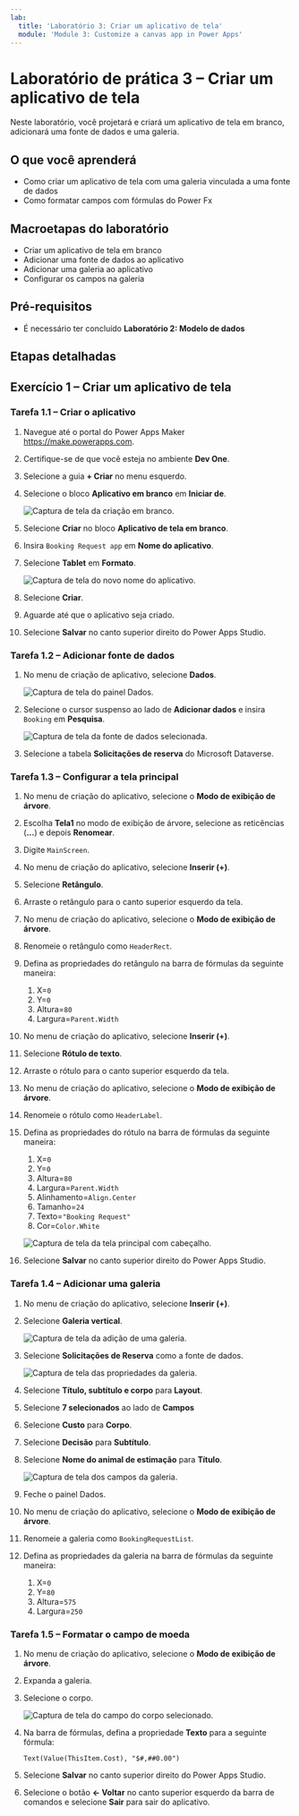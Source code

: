 ```yaml
---
lab:
  title: 'Laboratório 3: Criar um aplicativo de tela'
  module: 'Module 3: Customize a canvas app in Power Apps'
---
```


# Laboratório de prática 3 – Criar um aplicativo de tela

Neste laboratório, você projetará e criará um aplicativo de tela em branco, adicionará uma fonte de dados e uma galeria.

## O que você aprenderá

- Como criar um aplicativo de tela com uma galeria vinculada a uma fonte de dados
- Como formatar campos com fórmulas do Power Fx

## Macroetapas do laboratório

- Criar um aplicativo de tela em branco
- Adicionar uma fonte de dados ao aplicativo
- Adicionar uma galeria ao aplicativo
- Configurar os campos na galeria
  
## Pré-requisitos

- É necessário ter concluído **Laboratório 2: Modelo de dados**

## Etapas detalhadas

## Exercício 1 – Criar um aplicativo de tela

### Tarefa 1.1 – Criar o aplicativo

1. Navegue até o portal do Power Apps Maker <https://make.powerapps.com>.

1. Certifique-se de que você esteja no ambiente **Dev One**.

1. Selecione a guia **+ Criar** no menu esquerdo.

1. Selecione o bloco **Aplicativo em branco** em **Iniciar de**.

    ![Captura de tela da criação em branco.](../media/create-from-blank.png)

1. Selecione **Criar** no bloco **Aplicativo de tela em branco**.

1. Insira `Booking Request app` em **Nome do aplicativo**.

1. Selecione **Tablet** em **Formato**.

    ![Captura de tela do novo nome do aplicativo.](../media/app-name-format.png)

1. Selecione **Criar**.

1. Aguarde até que o aplicativo seja criado.

1. Selecione **Salvar** no canto superior direito do Power Apps Studio.

### Tarefa 1.2 – Adicionar fonte de dados

1. No menu de criação de aplicativo, selecione **Dados**.

    ![Captura de tela do painel Dados.](../media/studio-data-pane.png)

1. Selecione o cursor suspenso ao lado de **Adicionar dados** e insira `Booking` em **Pesquisa**.

    ![Captura de tela da fonte de dados selecionada.](../media/studio-data-search.png)

1. Selecione a tabela **Solicitações de reserva** do Microsoft Dataverse.

### Tarefa 1.3 – Configurar a tela principal

1. No menu de criação do aplicativo, selecione o **Modo de exibição de árvore**.

1. Escolha **Tela1** no modo de exibição de árvore, selecione as reticências (**...**) e depois **Renomear**.

1. Digite `MainScreen`.

1. No menu de criação do aplicativo, selecione **Inserir (+)**.

1. Selecione **Retângulo**.

1. Arraste o retângulo para o canto superior esquerdo da tela.

1. No menu de criação do aplicativo, selecione o **Modo de exibição de árvore**.

1. Renomeie o retângulo como `HeaderRect`.

1. Defina as propriedades do retângulo na barra de fórmulas da seguinte maneira:

   1. X=`0`
   1. Y=`0`
   1. Altura=`80`
   1. Largura=`Parent.Width`

1. No menu de criação do aplicativo, selecione **Inserir (+)**.

1. Selecione **Rótulo de texto**.

1. Arraste o rótulo para o canto superior esquerdo da tela.

1. No menu de criação do aplicativo, selecione o **Modo de exibição de árvore**.

1. Renomeie o rótulo como `HeaderLabel`.

1. Defina as propriedades do rótulo na barra de fórmulas da seguinte maneira:

   1. X=`0`
   1. Y=`0`
   1. Altura=`80`
   1. Largura=`Parent.Width`
   1. Alinhamento=`Align.Center`
   1. Tamanho=`24`
   1. Texto=`"Booking Request"`
   1. Cor=`Color.White`

    ![Captura de tela da tela principal com cabeçalho.](../media/main-screen.png)

1. Selecione **Salvar** no canto superior direito do Power Apps Studio.

### Tarefa 1.4 – Adicionar uma galeria

1. No menu de criação do aplicativo, selecione **Inserir (+)**.

1. Selecione **Galeria vertical**.

    ![Captura de tela da adição de uma galeria.](../media/add-gallery.png)

1. Selecione **Solicitações de Reserva** como a fonte de dados.

    ![Captura de tela das propriedades da galeria.](../media/gallery-properties.png)

1. Selecione **Título, subtítulo e corpo** para **Layout**.

1. Selecione **7 selecionados** ao lado de **Campos**

1. Selecione **Custo** para **Corpo**.

1. Selecione **Decisão** para **Subtítulo**.

1. Selecione **Nome do animal de estimação** para **Título**.

    ![Captura de tela dos campos da galeria.](../media/select-fields.png)

1. Feche o painel Dados.

1. No menu de criação do aplicativo, selecione o **Modo de exibição de árvore**.

1. Renomeie a galeria como `BookingRequestList`.

1. Defina as propriedades da galeria na barra de fórmulas da seguinte maneira:

   1. X=`0`
   1. Y=`80`
   1. Altura=`575`
   1. Largura=`250`

### Tarefa 1.5 – Formatar o campo de moeda

1. No menu de criação do aplicativo, selecione o **Modo de exibição de árvore**.

1. Expanda a galeria.

1. Selecione o corpo.

    ![Captura de tela do campo do corpo selecionado.](../media/body.png)

1. Na barra de fórmulas, defina a propriedade **Texto** para a seguinte fórmula:

    ```powerappsfl
    Text(Value(ThisItem.Cost), "$#,##0.00")
    ```

1. Selecione **Salvar** no canto superior direito do Power Apps Studio.

1. Selecione o botão **<- Voltar** no canto superior esquerdo da barra de comandos e selecione **Sair** para sair do aplicativo.
